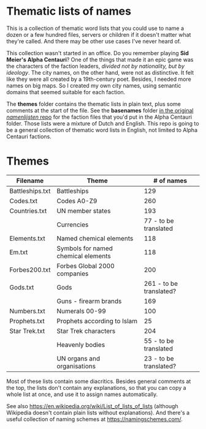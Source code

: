 # Thematic lists of names

This is a collection of thematic word lists that you could use to name a dozen or a few hundred files, servers or children if it doesn't matter what they're called. And there may be other use cases I've never heard of.

This collection wasn't started in an office. Do you remember playing **Sid Meier's Alpha Centauri**? One of the things that made it an epic game was the characters of the faction leaders, *divided not by nationality, but by ideology*. The city names, on the other hand, were not as distinctive. It felt like they were all created by a 19th-century poet. Besides, I needed more names on big maps. So I created my own city names, using semantic domains that seemed suitable for each faction.

The **themes** folder contains the thematic lists in plain text, plus some comments at the start of the file. See the **basenames** folder [in the original *namenlijsten* repo](https://github.com/ProkhorZ/namenlijsten) for the faction files that you'd put in the Alpha Centauri folder. Those lists were a mixture of Dutch and English. This repo is going to be a general collection of thematic word lists in English, not limited to Alpha Centauri factions.

# Themes

|Filename|Theme|# of names|
|-|-|-|
|Battleships.txt|Battleships|129|
|Codes.txt|Codes A0-Z9|260|
|Countries.txt|UN member states|193|
||Currencies|77 - to be translated|
|Elements.txt|Named chemical elements|118|
|Em.txt|Symbols for named chemical elements|118|
|Forbes200.txt|Forbes Global 2000 companies|200|
|Gods.txt|Gods|261 - to be translated?|
||Guns - firearm brands|169|
|Numbers.txt|Numerals 00-99|100|
|Prophets.txt|Prophets according to Islam|25|
|Star Trek.txt|Star Trek characters|204|
||Heavenly bodies|55 - to be translated|
||UN organs and organisations|23 - to be translated?|

Most of these lists contain some diacritics. Besides general comments at the top, the lists don't contain any explanations, so that you can copy a whole list at once, and use it to assign names automatically.

See also https://en.wikipedia.org/wiki/List_of_lists_of_lists (although Wikipedia doesn't contain plain lists without explanations). And there's a useful collection of naming schemes at https://namingschemes.com/.
